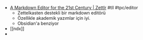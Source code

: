 - [A Markdown Editor for the 21st Century | Zettlr](https://www.zettlr.com/) #tll #tpc/editor
	- Zettelkasten destekli bir markdown editörü
	- Özellikle akademik yazımlar için iyi.
	- Obsidian'a benziyor
- [[ndx]]
-